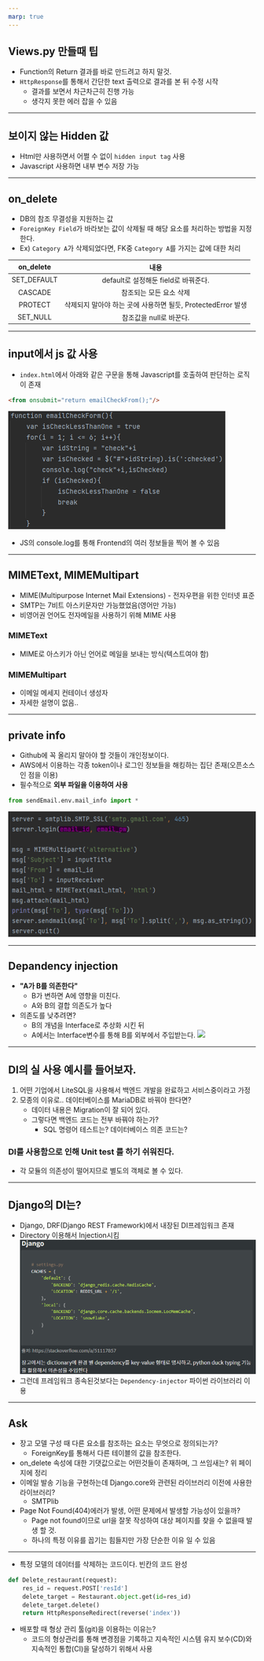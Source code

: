 ```yaml
---
marp: true
---
```


## Views.py 만들때 팁

* Function의 Return 결과를 바로 만드려고 하지 말것.
* `HttpResponse`를 통해서 간단한 text 출력으로 결과를 본 뒤 수정 시작
    * 결과를 보면서 차근차근히 진행 가능
    * 생각지 못한 에러 잡을 수 있음
---

## 보이지 않는 Hidden 값

* Html만 사용하면서 어쩔 수 없이 `hidden input tag` 사용
* Javascript 사용하면 내부 변수 저장 가능

---

## on_delete

* DB의 참조 무결성을 지원하는 값
* `ForeignKey Field`가 바라보는 값이 삭제될 때 해당 요소를 처리하는 방법을 지정한다.
* Ex) `Category A`가 삭제되었다면, FK중 `Category A`를 가지는 값에 대한 처리

| on_delete | 내용 |
|:--:|:--:|
|SET_DEFAULT | default로 설정해둔 field로 바꿔준다.|
|CASCADE|참조되는 모든 요소 삭제|
|PROTECT| 삭제되지 말아야 하는 곳에 사용하면 될듯, ProtectedError 발생|
|SET_NULL| 참조값을 null로 바꾼다. |

---

## input에서 js 값 사용

* `index.html`에서 아래와 같은 구문을 통해 Javascript를 호출하여 판단하는 로직이 존재
```html
<from onsubmit="return emailCheckFrom();"/>
```
![](/JSS/Chapter3/imgs/javascript_usable.png)

* JS의 console.log를 통해 Frontend의 여러 정보들을 찍어 볼 수 있음

---

## MIMEText, MIMEMultipart
* MIME(Multipurpose Internet Mail Extensions) - 전자우편을 위한 인터넷 표준
* SMTP는 7비트 아스키문자만 가능했었음(영어만 가능)
* 비영어권 언어도 전자메일을 사용하기 위해 MIME 사용

### MIMEText
* MIME로 아스키가 아닌 언어로 메일을 보내는 방식(텍스트여야 함)
### MIMEMultipart
* 이메일 메세지 컨테이너 생성자
* 자세한 설명이 없음..

---
## private info
* Github에 꼭 올리지 말아야 할 것들이 개인정보이다.
* AWS에서 이용하는 각종 token이나 로그인 정보들을 해킹하는 집단 존재(오픈소스인 점을 이용)
* 필수적으로 **외부 파일을 이용하여 사용**
```python
from sendEmail.env.mail_info import *
```

![](/JSS/Chapter3/imgs/private_info.png)

---

## Depandency injection
* **"A가 B를 의존한다"**
    * B가 변하면 A에 영향을 미친다.
    * A와 B의 결합 의존도가 높다
* 의존도를 낮추려면?
    * B의 개념을 Interface로 추상화 시킨 뒤
    * A에서는 Interface변수를 통해 B를 외부에서 주입받는다.
![](https://upload.wikimedia.org/wikipedia/commons/1/10/W3sDesign_Dependency_Injection_Design_Pattern_UML.jpg)

---

## DI의 실 사용 예시를 들어보자.
1. 어떤 기업에서 LiteSQL을 사용해서 백엔드 개발을 완료하고 서비스중이라고 가정
2. 모종의 이유로.. 데이터베이스를 MariaDB로 바꿔야 한다면?
    * 데이터 내용은 Migration이 잘 되어 있다.
    * 그렇다면 백엔드 코드는 전부 바꿔야 하는가?
        * SQL 명령어 테스트는? 데이터베이스 의존 코드는?

### DI를 사용함으로 인해 Unit test 를 하기 쉬워진다.
* 각 모듈의 의존성이 떨어지므로 별도의 객체로 볼 수 있다.

---

## Django의 DI는?
* Django, DRF(Django REST Framework)에서 내장된 DI프레임워크 존재
* Directory 이용해서 Injection시킴
![](/JSS/Chapter3/imgs/python_di.png)
* 그런데 프레임워크 종속된것보다는 `Dependency-injector` 파이썬 라이브러리 이용

---
## Ask
* 장고 모델 구성 때 다른 요소를 참조하는 요소는 무엇으로 정의되는가?
    * ForeignKey를 통해서 다른 테이블의 값을 참조한다.
* on_delete 속성에 대한 기댓값으로는 어떤것들이 존재하며, 그 쓰임새는?
    위 페이지에 정리
* 이메일 발송 기능을 구현하는데 Django.core와 관련된 라이브러리 이전에 사용한 라이브러리?
    * SMTPlib
* Page Not Found(404)에러가 발생, 어떤 문제에서 발생할 가능성이 있을까?
    * Page not found이므로 url을 잘못 작성하여 대상 페이지를 찾을 수 없을때 발생 할 것.
    * 하나의 특정 이유를 꼽기는 힘들지만 가장 단순한 이유 일 수 있음

---

* 특정 모델의 데이터를 삭제하는 코드이다. 빈칸의 코드 완성
```python
def Delete_restaurant(request):
    res_id = request.POST['resId']
    delete_target = Restaurant.object.get(id=res_id)
    delete_target.delete()
    return HttpResponseRedirect(reverse('index'))
```
* 배포할 때 형상 관리 툴(git)을 이용하는 이유는?
    * 코드의 형상관리를 통해 변경점을 기록하고 지속적인 시스템 유지 보수(CD)와 지속적인 통합(CI)을 달성하기 위해서 사용